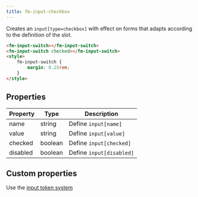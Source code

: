 ```yaml
---
title: fm-input-checkbox
---
```


Creates an `input[type=checkbox]` with effect on forms that adapts according to the definition of the slot.

```html preview
<fm-input-switch></fm-input-switch>
<fm-input-switch checked></fm-input-switch>
<style>
    fm-input-switch {
        margin: 0.25rem;
    }
</style>
```

## Properties

| Property | Type    | Description              |
| -------- | ------- | ------------------------ |
| name     | string  | Define `input[name]`     |
| value    | string  | Define `input[value]`    |
| checked  | boolean | Define `input[checked]`  |
| disabled | boolean | Define `input[disabled]` |

## Custom properties

Use the [input token system](/tokens/input)
